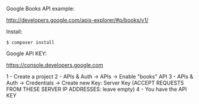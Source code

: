 Google Books API example:

http://developers.google.com/apis-explorer/#p/books/v1/

Install:

```
$ composer install
```

Google API KEY:

https://console.developers.google.com

1 - Create a project
2 - APIs & Auth -> APIs -> Enable "books" API
3 - APIs & Auth -> Credentials -> Create new Key: Server Key (ACCEPT REQUESTS FROM THESE SERVER IP ADDRESSES: leave empty)
4 - You have the API KEY